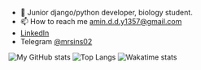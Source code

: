 
- 👀 Junior django/python developer, biology student.
- 📫 How to reach me amin.d.d.y1357@gmail.com
- <a href="https://www.linkedin.com/in/amin-dehghan-dehnavi-69b620218/">LinkedIn</a>
- Telegram <a href="https://telegram.me/mrsins02/">@mrsins02</a>
<!---
mrsins02/mrsins02 is a ✨ special ✨ repository because its `README.md` (this file) appears on your GitHub profile.
You can click the Preview link to take a look at your changes.
--->

![My GitHub stats](https://github-readme-stats.vercel.app/api?username=mrsins02&count_private=true&show_icons=true&theme=noctis_minimus)
![Top Langs](https://github-readme-stats.vercel.app/api/top-langs/?username=mrsins02&layout=pie&theme=noctis_minimus)
![Wakatime stats](https://github-readme-stats.vercel.app/api/wakatime?username=mrsins02)
